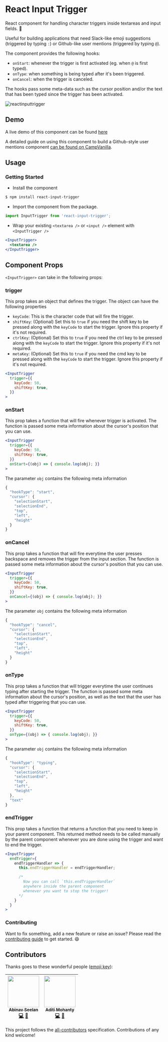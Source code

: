 # React Input Trigger

React component for handling character triggers inside textareas and input fields. 🐼

Useful for building applications that need Slack-like emoji suggestions (triggered by typing `:`) or Github-like user mentions (triggered by typing `@`).

The component provides the following hooks:

* `onStart`: whenever the trigger is first activated (eg. when `@` is first typed).
* `onType`: when something is being typed after it's been triggered.
* `onCancel`: when the trigger is canceled.

The hooks pass some meta-data such as the cursor position and/or the text that has been typed since the trigger has been activated.

![reactinputtrigger](https://user-images.githubusercontent.com/6417910/36937827-0e615e4e-1f3f-11e8-9623-c4141bda3d2e.gif)

## Demo

A live demo of this component can be found [here](https://abinavseelan.com/react-input-trigger)

A detailed guide on using this component to build a Github-style user mentions component [can be found on CampVanilla](https://blog.campvanilla.com/reactjs-input-trigger-github-twitter-mentions-8ad1d878110d).

## Usage

### Getting Started
* Install the component

```bash
$ npm install react-input-trigger
```


* Import the component from the package.

```js
import InputTrigger from 'react-input-trigger';
```

* Wrap your existing `<textarea />` or `<input />` element with `<InputTrigger />`

```jsx
<InputTrigger>
  <textarea />
</InputTrigger>
```

## Component Props

`<InputTrigger>` can take in the following props:

### trigger

This prop takes an object that defines the trigger. The object can have the following properties

* `keyCode`: This is the character code that will fire the trigger.
* `shiftKey`: (Optional) Set this to `true` if you need the shift key to be pressed along with the `keyCode` to start the trigger. Ignore this property if it's not required.
* `ctrlKey`: (Optional) Set this to `true` if you need the ctrl key to be pressed along with the `keyCode` to start the trigger. Ignore this property if it's not required.
* `metaKey`: (Optional) Set this to `true` if you need the cmd key to be pressed along with the `keyCode` to start the trigger. Ignore this property if it's not required.

```jsx
<InputTrigger
  trigger={{
    keyCode: 50,
    shiftKey: true,
  }}
>
```

### onStart

This prop takes a function that will fire whenever trigger is activated. The function is passed some meta information about the cursor's position that you can use.

```jsx
<InputTrigger
  trigger={{
    keyCode: 50,
    shiftKey: true,
  }}
  onStart={(obj) => { console.log(obj); }}
>
```

The parameter `obj` contains the following meta information

```js
{
  "hookType": "start",
  "cursor": {
    "selectionStart",
    "selectionEnd",
    "top",
    "left",
    "height"
  }
}
```

### onCancel

This prop takes a function that will fire everytime the user presses backspace and removes the trigger from the input section. The function is passed some meta information about the cursor's position that you can use.

```jsx
<InputTrigger
  trigger={{
    keyCode: 50,
    shiftKey: true,
  }}
  onCancel={(obj) => { console.log(obj); }}
>
```

The parameter `obj` contains the following meta information

```js
{
  "hookType": "cancel",
  "cursor": {
    "selectionStart",
    "selectionEnd",
    "top",
    "left",
    "height"
  }
}
```

### onType

This prop takes a function that will trigger everytime the user continues typing after starting the trigger. The function is passed some meta information about the cursor's position, as well as the text that the user has typed after triggering that you can use.

```jsx
<InputTrigger
  trigger={{
    keyCode: 50,
    shiftKey: true,
  }}
  onType={(obj) => { console.log(obj); }}
>
```

The parameter `obj` contains the following meta information

```js
{
  "hookType": "typing",
  "cursor": {
    "selectionStart",
    "selectionEnd",
    "top",
    "left",
    "height"
  },
  "text"
}
```

### endTrigger

This prop takes a function that returns a function that you need to keep in your parent component. This returned method needs to be called manually by the parent component whenever you are done using the trigger and want to end the trigger.

```jsx
<InputTrigger
  endTrigger={
    endTriggerHandler => {
      this.endTriggerHandler = endTriggerHandler;

      /*
        Now you can call `this.endTriggerHandler`
        anywhere inside the parent component
        whenever you want to stop the trigger!
      */
    }
  }
>
```

### Contributing

Want to fix something, add a new feature or raise an issue? Please read the [contributing guide](https://github.com/abinavseelan/react-input-trigger/blob/master/CONTRIBUTING.md) to get started. :smile:

## Contributors

Thanks goes to these wonderful people ([emoji key](https://github.com/kentcdodds/all-contributors#emoji-key)):

<!-- ALL-CONTRIBUTORS-LIST:START - Do not remove or modify this section -->

<!-- prettier-ignore -->
| [<img src="https://avatars2.githubusercontent.com/u/6417910?s=400&v=4" width="100px;"/><br /><sub><b>Abinav Seelan</b></sub>](https://abinavseelan.com)<br />[💻](https://github.com/abinavseelan/react-input-trigger/commits?author=abinavseelan "Code") [📖](https://github.com/abinavseelan/react-input-trigger/commits?author=abinavseelan "Documentation") | [<img src="https://avatars0.githubusercontent.com/u/6426069?s=400&v=4" width="100px;"/><br /><sub><b>Aditi Mohanty</b></sub>](https://github.com/rheaditi)<br />[💻](https://github.com/abinavseelan/react-input-trigger/commits?author=abinavseelan "Code") [📖](https://github.com/abinavseelan/react-input-trigger/commits?author=abinavseelan "Documentation") |
| :---: | :---: |

<!-- ALL-CONTRIBUTORS-LIST:END -->

This project follows the [all-contributors](https://github.com/kentcdodds/all-contributors) specification. Contributions of any kind welcome!
